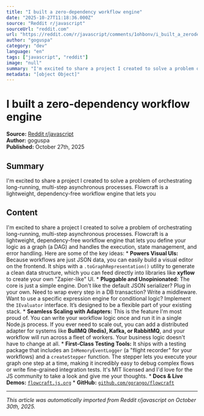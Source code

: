 ```yaml
---
title: "I built a zero-dependency workflow engine"
date: "2025-10-27T11:18:36.000Z"
source: "Reddit r/javascript"
sourceUrl: "reddit.com"
url: "https://reddit.com/r/javascript/comments/1ohbonv/i_built_a_zerodependency_workflow_engine/"
author: "goguspa"
category: "dev"
language: "en"
tags: ["javascript", "reddit"]
image: "null"
summary: "I'm excited to share a project I created to solve a problem of orchestrating long-running, multi-step asynchronous processes. Flowcraft is a lightweight, dependency-free workflow engine that lets you "
metadata: "[object Object]"
---
```


# I built a zero-dependency workflow engine

**Source:** [Reddit r/javascript](https://reddit.com/r/javascript/comments/1ohbonv/i_built_a_zerodependency_workflow_engine/)  
**Author:** goguspa  
**Published:** October 27th, 2025  

## Summary

I'm excited to share a project I created to solve a problem of orchestrating long-running, multi-step asynchronous processes. Flowcraft is a lightweight, dependency-free workflow engine that lets you 

## Content

I'm excited to share a project I created to solve a problem of orchestrating long-running, multi-step asynchronous processes. Flowcraft is a lightweight, dependency-free workflow engine that lets you define your logic as a graph (a DAG) and handles the execution, state management, and error handling. Here are some of the key ideas: * **Powers Visual UIs:** Because workflows are just JSON data, you can easily build a visual editor on the frontend. It ships with a `.toGraphRepresentation()` utility to generate a clean data structure, which you can feed directly into libraries like **xyflow** to create your own "Zapier-like" UI. * **Pluggable and Unopinionated:** The core is just a simple engine. Don't like the default JSON serializer? Plug in your own. Need to wrap every step in a DB transaction? Write a middleware. Want to use a specific expression engine for conditional logic? Implement the `IEvaluator` interface. It’s designed to be a flexible part of your existing stack. * **Seamless Scaling with Adapters:** This is the feature I'm most proud of. You can write your workflow logic once and run it in a single Node.js process. If you ever need to scale out, you can add a distributed adapter for systems like **BullMQ (Redis), Kafka, or RabbitMQ**, and your workflow will run across a fleet of workers. Your business logic doesn't have to change at all. * **First-Class Testing Tools:** It ships with a testing package that includes an `InMemoryEventLogger` (a "flight recorder" for your workflows) and a `createStepper` function. The stepper lets you execute your graph one step at a time, making it incredibly easy to debug complex flows or write fine-grained integration tests. It's MIT licensed and I'd love for the JS community to take a look and give me your thoughts. * **Docs &amp; Live Demos:** [`flowcraft.js.org`](http://flowcraft.js.org) * **GitHub:** [`github.com/gorango/flowcraft`](http://github.com/gorango/flowcraft)

---

*This article was automatically imported from Reddit r/javascript on October 30th, 2025.*
